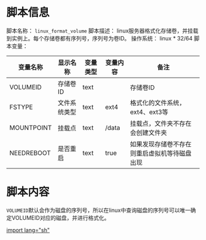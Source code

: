 # 脚本信息
 脚本名称： `linux_format_volume`
 脚本描述： linux服务器格式化存储卷，并挂载到实例上。每个存储卷都有序列号，序列号为卷ID。
 操作系统： linux * 32/64
 脚本变量：

 |变量名称|显示名称|变量类型|变量内容|备注|
 |------|-------|-------|------|----|
 |VOLUMEID|存储卷ID|text| |存储卷ID|
 |FSTYPE|文件系统类型|text| ext4|格式化的文件系统，ext4、ext3等|
 |MOUNTPOINT|挂载点|text| /data|挂载点，文件夹不存在会创建文件夹|
 |NEEDREBOOT|是否重启|text| true|如果发现存储卷不存在则重启虚拟机等待磁盘出现|

# 脚本内容
`VOLUMEID`默认会作为磁盘的序列号，所以在linux中查询磁盘的序列号可以唯一确定VOLUMEID对应的磁盘，并进行格式化。

[import lang="sh"](../scirpts/linux_format_volume.sh)